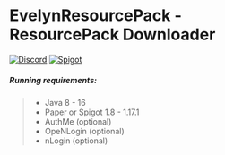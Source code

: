 # EvelynResourcePack - ResourcePack Downloader
[![Discord](https://img.shields.io/discord/761320216377425951?logo=discord)](https://discord.gg/JyF42uRcMk)
[![Spigot](https://img.shields.io/spiget/downloads/96687)](https://www.spigotmc.org/resources/✨-evelyn-resourcepack-downloader-✨-authme-nlogin-openlogin-discord-webhook-support.96687/)

##### Running requirements:
>- Java 8 - 16
>- Paper or Spigot 1.8 - 1.17.1<br>
>- AuthMe (optional)
>- OpeNLogin (optional)
>- nLogin (optional)
